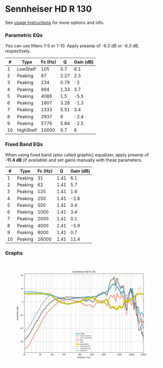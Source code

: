 # Sennheiser HD R 130
See [usage instructions](https://github.com/jaakkopasanen/AutoEq#usage) for more options and info.

### Parametric EQs
You can use filters 1-5 or 1-10. Apply preamp of -6.3 dB or -6.3 dB, respectively.

|   # | Type      |   Fc (Hz) |    Q |   Gain (dB) |
|-----|-----------|-----------|------|-------------|
|   1 | LowShelf  |       105 | 0.7  |         6.1 |
|   2 | Peaking   |        87 | 2.27 |         2.3 |
|   3 | Peaking   |       234 | 0.79 |        -2   |
|   4 | Peaking   |       894 | 1.33 |         3.7 |
|   5 | Peaking   |      4066 | 1.5  |        -5.5 |
|   6 | Peaking   |      1607 | 3.28 |        -1.3 |
|   7 | Peaking   |      2333 | 5.51 |         3.4 |
|   8 | Peaking   |      2937 | 6    |        -2.4 |
|   9 | Peaking   |      5776 | 5.84 |        -2.5 |
|  10 | HighShelf |     10000 | 0.7  |         6   |

### Fixed Band EQs
When using fixed band (also called graphic) equalizer, apply preamp of **-11.4 dB** (if available) and set gains manually with these parameters.

|   # | Type    |   Fc (Hz) |    Q |   Gain (dB) |
|-----|---------|-----------|------|-------------|
|   1 | Peaking |        31 | 1.41 |         6.1 |
|   2 | Peaking |        62 | 1.41 |         5.7 |
|   3 | Peaking |       125 | 1.41 |         1.6 |
|   4 | Peaking |       250 | 1.41 |        -2.8 |
|   5 | Peaking |       500 | 1.41 |         0.4 |
|   6 | Peaking |      1000 | 1.41 |         3.4 |
|   7 | Peaking |      2000 | 1.41 |         0.1 |
|   8 | Peaking |      4000 | 1.41 |        -5.9 |
|   9 | Peaking |      8000 | 1.41 |         0.7 |
|  10 | Peaking |     16000 | 1.41 |        11.4 |

### Graphs
![](./Sennheiser%20HD%20R%20130.png)
